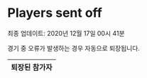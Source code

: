 # Players sent off
최종 업데이트: 2020년 12월 17일 00시 41분


경기 중 오류가 발생하는 경우 자동으로 퇴장됩니다.


| 퇴장된 참가자 |
|:---:|